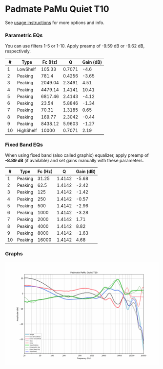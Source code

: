 # Padmate PaMu Quiet T10
See [usage instructions](https://github.com/jaakkopasanen/AutoEq#usage) for more options and info.

### Parametric EQs
You can use filters 1-5 or 1-10. Apply preamp of -9.59 dB or -9.62 dB, respectively.

|   # | Type      |   Fc (Hz) |      Q |   Gain (dB) |
|-----|-----------|-----------|--------|-------------|
|   1 | LowShelf  |    105.33 | 0.7071 |       -4.6  |
|   2 | Peaking   |    781.4  | 0.4256 |       -3.65 |
|   3 | Peaking   |   2049.04 | 2.3491 |        4.51 |
|   4 | Peaking   |   4479.14 | 1.4141 |       10.41 |
|   5 | Peaking   |   6817.46 | 2.4143 |       -4.12 |
|   6 | Peaking   |     23.54 | 5.8846 |       -1.34 |
|   7 | Peaking   |     70.31 | 1.3185 |        0.65 |
|   8 | Peaking   |    169.77 | 2.3042 |       -0.44 |
|   9 | Peaking   |   8438.12 | 5.9603 |       -1.27 |
|  10 | HighShelf |  10000    | 0.7071 |        2.19 |

### Fixed Band EQs
When using fixed band (also called graphic) equalizer, apply preamp of **-8.89 dB** (if available) and set gains manually with these parameters.

|   # | Type    |   Fc (Hz) |      Q |   Gain (dB) |
|-----|---------|-----------|--------|-------------|
|   1 | Peaking |     31.25 | 1.4142 |       -5.68 |
|   2 | Peaking |     62.5  | 1.4142 |       -2.42 |
|   3 | Peaking |    125    | 1.4142 |       -1.42 |
|   4 | Peaking |    250    | 1.4142 |       -0.57 |
|   5 | Peaking |    500    | 1.4142 |       -2.96 |
|   6 | Peaking |   1000    | 1.4142 |       -3.28 |
|   7 | Peaking |   2000    | 1.4142 |        1.71 |
|   8 | Peaking |   4000    | 1.4142 |        8.82 |
|   9 | Peaking |   8000    | 1.4142 |       -1.63 |
|  10 | Peaking |  16000    | 1.4142 |        4.68 |

### Graphs
![](./Padmate%20PaMu%20Quiet%20T10.png)

